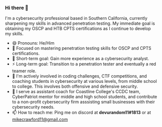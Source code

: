 ### Hi there 👋

I'm a cybersecurity professional based in Southern California, currently sharpening my skills in advanced penetration testing. My immediate goal is obtaining my OSCP and HTB CPTS certifications as I continue to develop my skills.

- 😄 Pronouns: He/Him
- 🔭 Focused on mastering penetration testing skills for OSCP and CPTS certifications.
- 🌱 Short-term goal: Gain more experience as a cybersecurity analyst.
- ⚡ Long-term goal: Transition to a penetration tester and eventually a red teamer role.
- 👯 I'm actively involved in coding challenges, CTF competitions, and coaching students in cybersecurity at various levels, from middle school to college. This involves both offensive and defensive security.
- 🤝 I serve as assistant coach for Coastline College's CCDC team, CyberPatriot mentor for middle and high school students, and contribute to a non-profit cybersecurity firm asssisting small businesses with their cybersecurity needs.
- 📫 How to reach me: Ping me on discord at <b>devurandom11#1813</b> or at <a href="email">mikecrawford11@gmail.com</a>
